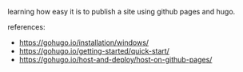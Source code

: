 learning how easy it is to publish a site using github pages and hugo.

references:
- https://gohugo.io/installation/windows/
- https://gohugo.io/getting-started/quick-start/
- https://gohugo.io/host-and-deploy/host-on-github-pages/
